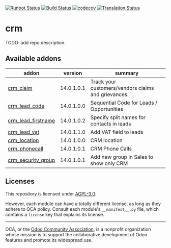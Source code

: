 [![Runbot Status](https://runbot.odoo-community.org/runbot/badge/flat/111/14.0.svg)](https://runbot.odoo-community.org/runbot/repo/github-com-oca-crm-111)
[![Build Status](https://travis-ci.com/OCA/crm.svg?branch=14.0)](https://travis-ci.com/OCA/crm)
[![codecov](https://codecov.io/gh/OCA/crm/branch/14.0/graph/badge.svg)](https://codecov.io/gh/OCA/crm)
[![Translation Status](https://translation.odoo-community.org/widgets/crm-14-0/-/svg-badge.svg)](https://translation.odoo-community.org/engage/crm-14-0/?utm_source=widget)

<!-- /!\ do not modify above this line -->

# crm

TODO: add repo description.

<!-- /!\ do not modify below this line -->

<!-- prettier-ignore-start -->

[//]: # (addons)

Available addons
----------------
addon | version | summary
--- | --- | ---
[crm_claim](crm_claim/) | 14.0.1.0.1 | Track your customers/vendors claims and grievances.
[crm_lead_code](crm_lead_code/) | 14.0.1.0.0 | Sequential Code for Leads / Opportunities
[crm_lead_firstname](crm_lead_firstname/) | 14.0.1.0.2 | Specify split names for contacts in leads
[crm_lead_vat](crm_lead_vat/) | 14.0.1.1.0 | Add VAT field to leads
[crm_location](crm_location/) | 14.0.1.0.0 | CRM location
[crm_phonecall](crm_phonecall/) | 14.0.1.0.1 | CRM Phone Calls
[crm_security_group](crm_security_group/) | 14.0.1.0.1 | Add new group in Sales to show only CRM

[//]: # (end addons)

<!-- prettier-ignore-end -->

## Licenses

This repository is licensed under [AGPL-3.0](LICENSE).

However, each module can have a totally different license, as long as they adhere to OCA
policy. Consult each module's `__manifest__.py` file, which contains a `license` key
that explains its license.

----

OCA, or the [Odoo Community Association](http://odoo-community.org/), is a nonprofit
organization whose mission is to support the collaborative development of Odoo features
and promote its widespread use.

